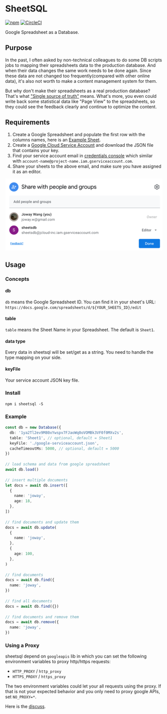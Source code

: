 # SheetSQL

[![npm](https://img.shields.io/npm/v/sheetsql.svg)](https://www.npmjs.com/package/sheetsql)
[![CircleCI](https://circleci.com/gh/joway/sheetsql.svg?style=shield)](https://circleci.com/gh/joway/sheetsql)

Google Spreadsheet as a Database.

## Purpose

In the past, I often asked by non-technical colleagues to do some DB scripts jobs to mapping their spreadsheets data to the production database. And when their data changes the same work needs to be done again. Since these data are not changed too frequently(compared with other online data), it's also not worth to make a content management system for them.

But why don't make their spreadsheets as a real production database?  That's what ["Single source of truth"](https://en.wikipedia.org/wiki/Single_source_of_truth) means. What's more, you even could write back some statistical data like "Page View" to the spreadsheets, so they could see the feedback clearly and continue to optimize the content.

## Requirements

1. Create a Google Spreadsheet and populate the first row with the columns names, here is an [Example Sheet](https://docs.google.com/spreadsheets/d/1ya2Tl2ev9M80xYwspv7FJaoWq0oVOMBk3VF0f0MXv2s/edit?usp=sharing).
2. Create a [Google Cloud Service Account](https://cloud.google.com/docs/authentication/production) and download the JSON file that contains your key.
3. Find your service account email in [credentials console](https://console.cloud.google.com/apis/credentials) which similar with `account-name@project-name.iam.gserviceaccount.com`. 
4. Share your sheets to the above email, and make sure you have assigned it as an editor.

![](./policy.png)

## Usage

### Concepts

#### db

`db` means the Google Spreadsheet ID. You can find it in your sheet's URL: `https://docs.google.com/spreadsheets/d/${YOUR_SHEETS_ID}/edit`

#### table

`table` means the Sheet Name in your Spreadsheet. The default is `Sheet1`.

#### data type

Every data in sheetsql will be set/get as a string. You need to handle the type mapping on your side.

#### keyFile

Your service account JSON key file.

### Install

```
npm i sheetsql -S
```

### Example

```typescript
const db = new Database({
  db: '1ya2Tl2ev9M80xYwspv7FJaoWq0oVOMBk3VF0f0MXv2s',
  table: 'Sheet1', // optional, default = Sheet1
  keyFile: './google-serviceaccount.json',
  cacheTimeoutMs: 5000, // optional, default = 5000
})

// load schema and data from google spreadsheet
await db.load()

// insert multiple documents
let docs = await db.insert([
  {
    name: 'joway',
    age: 18,
  },
])

// find documents and update them
docs = await db.update(
  {
    name: 'joway',
  },
  {
    age: 100,
  },
)

// find documents
docs = await db.find({
  name: 'joway',
})

// find all documents
docs = await db.find({})

// find documents and remove them
docs = await db.remove({
  name: 'joway',
})
```

### Using a Proxy

sheetsql depend on `googleapis` lib in which you can set the following environment variables to proxy http/https requests:

- `HTTP_PROXY` / `http_proxy`
- `HTTPS_PROXY` / `https_proxy`

The two environment variables could let your all requests using the proxy. If that is not your expected behavior and you only need to proxy google APIs, set `NO_PROXY=*`.

Here is the [discuss](https://github.com/joway/sheetsql/issues/4).
